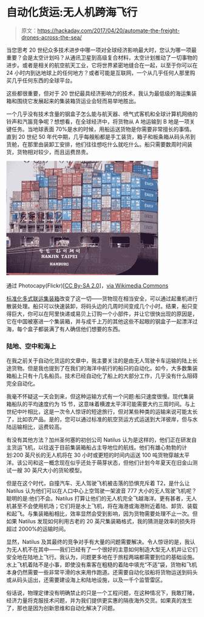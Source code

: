 # 自动化货运:无人机跨海飞行

> 原文：<https://hackaday.com/2017/04/20/automate-the-freight-drones-across-the-sea/>

当您思考 20 世纪众多技术进步中哪一项对全球经济影响最大时，您认为哪一项最重要？会是太空计划吗？从通讯卫星到高级复合材料，太空计划推动了一切事物的进步。或者是相关的航空航天工业，它将世界紧密地缝合在一起，以至于你可以在 24 小时内到达地球上的任何地方？或者可能是互联网，一个从几乎任何人那里购买几乎任何东西的全球平台。

这些都很重要，但对于 20 世纪最具经济影响力的技术，我认为最低级的海运集装箱和围绕它发展起来的集装箱货运业会轻而易举地胜出。

一个几乎没有技术含量的钢盒子怎么能与航天器、喷气式客机和全球计算机网络的铃声和汽笛竞争呢？想想看，在全球经济中，将货物从 A 地运输到 B 地是一项关键任务。当地球表面 70%是水的时候，用船运送货物是你需要非常擅长的事情。直到 20 世纪 50 年代中期，几乎每艘船都是手工装货，箱子和板条箱从码头吊到货舱，在那里由装卸工安排，他们往往想吃什么就吃什么。船只需要数周时间装货，货物相对较少，而且运费昂贵。

[![](img/21baef4c4fe55cffc9ee1224173832a9.png)](https://hackaday.com/wp-content/uploads/2017/03/container_ship_hanjin_taipei.jpg) 

通过 Photocapy(Flickr)[[CC By-SA 2.0](http://creativecommons.org/licenses/by-sa/2.0)]，[via Wikimedia Commons](https://commons.wikimedia.org/wiki/File%3AContainer_ship_Hanjin_Taipei.jpg)

[标准化多式联运集装箱](https://en.wikipedia.org/wiki/Intermodal_container)改变了这一切——货物现在相当安全，可以通过起重机进行散装处理。船只可以快速装卸，将码头边的几周时间变成几个小时。结果，船只变得巨大，你可以在阿里快递或易贝上订购一个小部件，并让它很快出现的原因是，它在中国被塞进一个集装箱，并与成千上万的其他这些不起眼的钢盒子一起漂洋过海，每个盒子都装满了有人确信他们想要的东西。

### 陆地、空中和海上

在我之前关于自动化货运的文章中，我主要关注的是由无人驾驶卡车运输的陆上长途货物。但是我也提到了在我们的海洋中航行的船只的自动化。如今，大多数集装箱船上只有十几名船员。技术已经自动化了船上的大部分工作，几乎没有什么阻碍完全自动化。

我毫不怀疑这一天会到来，但这种运输方式有一个问题:船只速度很慢。现代集装箱船队的平均速度约为 15 节，这意味着横渡太平洋可能需要大约三周时间。与上世纪中叶相比，这是一次令人惊讶的短途旅行，但对某些种类的运输来说可能太长了，比如农产品。是的，您可以通过标准的航空货运方式运送到大洋彼岸，但与水陆运输相比，运费较高。

有没有其他方法？加州圣何塞的初创公司 Natilus 认为是这样的，他们正在研发自主货运飞机，以往返于目前集装箱船占主导地位的航线。他们有雄心勃勃的计划:200 英尺长的无人机将在 30 小时或更短的时间内运送 100 吨货物穿越太平洋。该公司和这一概念现在似乎还处于萌芽状态，但他们计划今年夏天在旧金山测试一艘 30 英尺大小的货轮模型。

但是在这个时代，自撞汽车、无人驾驶飞机被击落的恐惧充斥着 T2，是什么让 Natilus 认为他们可以在人口中心上空驾驶一架波音 777 大小的无人驾驶飞机呢？聪明的是:他们不会。Natilus 打算让他们的无人机完全飞越海洋。更有甚者，无人机甚至不会使用机场；它们将是水上飞机，将在海港或海港附近着陆、卸货、装载和起飞。与集装箱船相比，效率显然会受到影响，因为货物需要处理不止一次。但如果 Natilus 发现如何利用古老的 20 英尺集装箱格式，我的猜测是效率的损失将超过 2000%的运输时间。

显然，Natilus 及其最终的竞争对手有大量的问题需要解决。令人惊讶的是，我认为无人机不在其中——我们已经有了一个很好的主意如何制造大型无人机并让它们安全地在陆地上飞行。我认为，问题更多地在于旅程两端都需要到位的基础设施。水上飞机着陆不是小事，即使没有乘客在粗糙的着陆中填充“不适”袋，货物和飞机本身仍然需要一些非常平滑的水来用作跑道。还需要自动化驳船将货物运送到码头或从码头运出，还需要建设海上和陆地设施，以及一千个监管雷区。

俗话说，物理定律没有明确禁止的只是一个工程问题，在这种情况下，我敢打赌，经济力量将克服技术问题，并为我们提供更实惠的隔夜海外交货。如果真的发生了，那也是因为创新思维和自动化解决了问题。